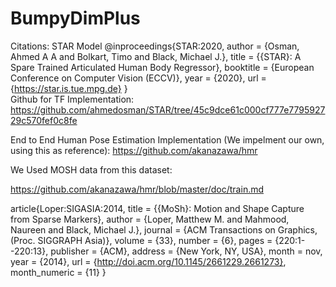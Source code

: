 # BumpyDimPlus

Citations:
STAR Model
@inproceedings{STAR:2020,
      author = {Osman, Ahmed A A and Bolkart, Timo and Black, Michael J.},
      title = {{STAR}: A Spare Trained Articulated Human Body Regressor},
      booktitle = {European Conference on Computer Vision (ECCV)},
      year = {2020},
      url = {https://star.is.tue.mpg.de}
}    
Github for TF Implementation: https://github.com/ahmedosman/STAR/tree/45c9dce61c000cf777e779592729c570fef0c8fe

End to End Human Pose Estimation Implementation (We impelment our own, using this as reference):
https://github.com/akanazawa/hmr

We Used MOSH data from this dataset:

https://github.com/akanazawa/hmr/blob/master/doc/train.md

article{Loper:SIGASIA:2014,
  title = {{MoSh}: Motion and Shape Capture from Sparse Markers},
  author = {Loper, Matthew M. and Mahmood, Naureen and Black, Michael J.},
  journal = {ACM Transactions on Graphics, (Proc. SIGGRAPH Asia)},
  volume = {33},
  number = {6},
  pages = {220:1--220:13},
  publisher = {ACM},
  address = {New York, NY, USA},
  month = nov,
  year = {2014},
  url = {http://doi.acm.org/10.1145/2661229.2661273},
  month_numeric = {11}
}


